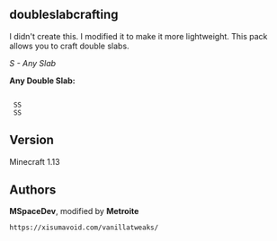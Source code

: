 ## doubleslabcrafting

I didn't create this. I modified it to make it more lightweight.
This pack allows you to craft double slabs.

*S - Any Slab*

**Any Double Slab:**
```
   
 SS
 SS
```

## Version

Minecraft 1.13

## Authors

**MSpaceDev**, modified by **Metroite**
```
https://xisumavoid.com/vanillatweaks/
```